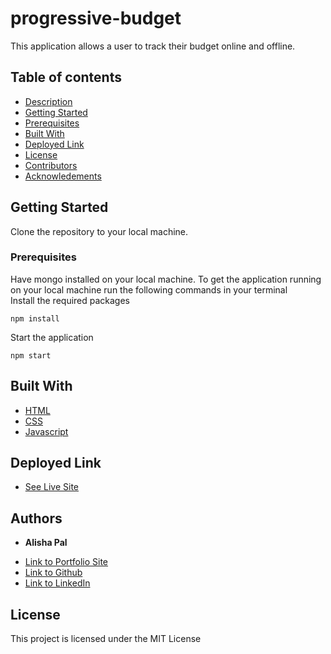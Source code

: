# progressive-budget
This application allows a user to track their budget online and offline.

## Table of contents

- [Description](#description)
- [Getting Started](#getting)
- [Prerequisites](#prerequisites)
- [Built With](#built)
- [Deployed Link](#deployed)
- [License](#license)
- [Contributors](#contributors)
- [Acknowledements](#acknowledements)


## Getting Started
Clone the repository to your local machine.


### Prerequisites

Have mongo installed on your local machine.
To get the application running on your local machine run the following commands in your terminal\
Install the required packages
```
npm install
```
Start the application
```
npm start
```

## Built With

* [HTML](https://developer.mozilla.org/en-US/docs/Web/HTML)
* [CSS](https://developer.mozilla.org/en-US/docs/Web/CSS)
* [Javascript](https://developer.mozilla.org/en-US/docs/Web/JavaScript)


## Deployed Link

* [See Live Site](https://apal-budget.herokuapp.com)


## Authors

* **Alisha Pal** 

- [Link to Portfolio Site]( https://arcane-garden-30185.herokuapp.com)
- [Link to Github](https://github.com/apal96)
- [Link to LinkedIn](https://www.linkedin.com/in/alisha-pal-6635361b5/)
## License

This project is licensed under the MIT License 



